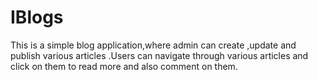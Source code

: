 # IBlogs
This is a simple blog application,where admin can create ,update and publish various articles .Users can navigate through various articles and click on them to read more and also comment on them.
